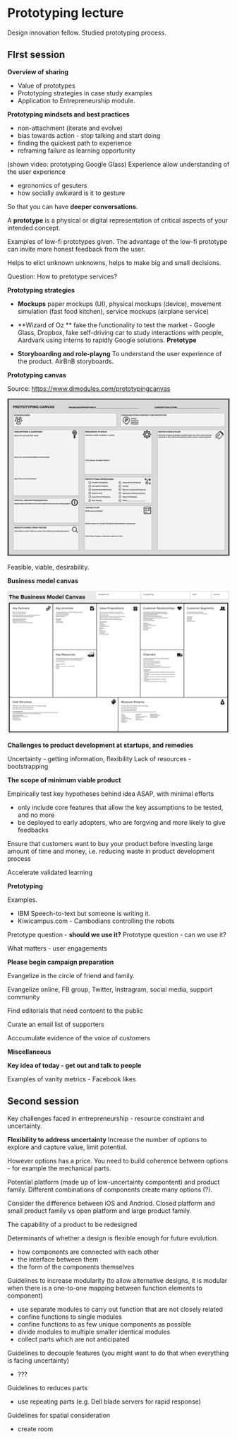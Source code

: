 # Prototyping lecture

Design innovation fellow. Studied prototyping process.

## FIrst session

**Overview of sharing**

- Value of prototypes 
- Prototyping strategies in case study examples
- Application to Entrepreneurship module.



**Prototyping mindsets and best practices**

- non-attachment (iterate and evolve)
- bias towards action - stop talking and start doing
- finding the quickest path to experience
- reframing failure as learning opportunity

(shown video: prototyping Google Glass)
Experience allow understanding of the user experience

- egronomics of gesuters
- how socially awkward is it to gesture

So that you can have **deeper conversations**.



A **prototype** is a physical or digital representation of critical aspects of your intended concept.

Examples of low-fi prototypes given. The advantage of the low-fi prototype can invite more honest feedback from the user. 

Helps to elict unknown unknowns, helps to make big and small decisions.



Question: How to pretotype services?



**Prototyping strategies**

- **Mockups** 
  paper mockups (UI), physical mockups (device), movement simulation (fast food kitchen), service mockups (airplane service)

- **Wizard of Oz **
  fake the functionality to test the market - Google Glass, Dropbox, fake self-driving car to study interactions with people, Aardvark using interns to rapidly Google solutions. **Pretotype**

- **Storyboarding and role-playng**
  To understand the user experience of the product. AirBnB storyboards.



**Prototyping canvas**

Source: https://www.dimodules.com/prototypingcanvas

![image-20191007201934012](assets/image-20191007201934012.png)

Feasible, viable, desirability. 



**Business model canvas**

![Business_Model_Canvas-1](assets/Business_Model_Canvas-1.png)



**Challenges to product development at startups, and remedies**

Uncertainty - getting information, flexibility
Lack of resources - bootstrapping



**The scope of minimum viable product**

Empirically test key hypotheses behind idea ASAP, with minimal efforts
- only include core features that allow the key assumptions to be tested, and no more
- be deployed to early adopters, who are forgving and more likely to give feedbacks

Ensure that customers want to buy your product before investing large amount of time and money, i.e. reducing waste in product development process

Accelerate validated learning



**Pretotyping**

Examples. 
- IBM Speech-to-text but someone is writing it.
- Kiwicampus.com - Cambodians controlling the robots

Pretotype question - **should we use it?** 
Prototype question - can we use it?

What matters - user engagements





**Please begin campaign preparation**

Evangelize in the circle of friend and family.

Evangelize online, FB group, Twitter, Instragram, social media, support community

Find editorials that need contoent to the public

Curate an email list of supporters 

Acccumulate evidence of the voice of customers 





**Miscellaneous** 

**Key idea of today - get out and talk to people**

Examples of vanity metrics - Facebook likes



## Second session

Key challenges faced in entrepreneurship - resource constraint and uncertainty.

**Flexibility to address uncertainty**
Increase the number of options to explore and capture value, limit potential. 

However options has a price. You need to build coherence between options - for example the mechanical parts.

Potential platform (made up of low-uncertainty compontent) and product family. Different combinations of components create many options (?).

Consider the difference between iOS and Andriod. Closed platform and small product family vs open platform and large product family.

The capability of a product to be redesigned 

Determinants of whether a design is flexible enough for future evolution.
- how components are connected with each other
- the interface between them
- the form of the components themselves

Guidelines to increase modularity (to allow alternative designs, it is modular when there is a one-to-one mapping between function elements to component)
- use separate modules to carry out function that are not closely related
- confine functions to single modules
- confine functions to as few unique components as possible
- divide modules to multiple smaller identical modules
- collect parts which are not anticipated

Guidelines to decouple features (you might want to do that when everything is facing uncertainty)
- ???

Guidelines to reduces parts
- use repeating parts (e.g. Dell blade servers for rapid response)

Guidelines for spatial consideration
- create room